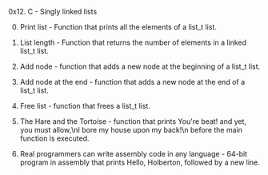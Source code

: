 0x12. C - Singly linked lists

0. Print list - Function that prints all the elements of a list_t list. 

1. List length - Function that returns the number of elements in a linked list_t list.

2. Add node - function that adds a new node at the beginning of a list_t list.

3. Add node at the end - function that adds a new node at the end of a list_t list.

4. Free list - function that frees a list_t list.

5. The Hare and the Tortoise -  function that prints You're beat! and yet, you must allow,\nI bore my house upon my back!\n before the main function is executed.

6. Real programmers can write assembly code in any language - 64-bit program in assembly that prints Hello, Holberton, followed by a new line.
